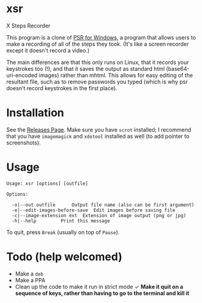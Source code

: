 # xsr
X Steps Recorder

This program is a clone of [PSR for Windows](https://blogs.msdn.microsoft.com/patricka/2010/01/04/using-the-secret-windows-7-problem-steps-recorder-to-create-step-by-step-screenshot-documents/), a program that allows users to make a recording of all of the steps they took. (It's like a screen recorder except it doesn't record a video.)

The main differences are that this only runs on Linux, that it records your keystrokes too (!), and that it saves the output as standard html (base64-uri-encoded images) rather than mhtml. This allows for easy editing of the resultant file, such as to remove passwords you typed (which is why psr doesn't record keystrokes in the first place).

# Installation

See the [Releases Page](https://github.com/nonnymoose/xsr/releases).
Make sure you have `scrot` installed; I recommend that you have `imagemagick` and `xdotool` installed as well (to add pointer to screenshots).

# Usage

```
Usage: xsr [options] [outfile]

Options:

  -o|--out outfile		Output file name (also can be first argument)
  -e|--edit-images-before-save	Edit images before saving file
  -c|--image-extension ext	Extension of image output (png or jpg)
  -h|--help			Print this message
```
To quit, press `Break` (usually on top of `Pause`).

# Todo (help welcomed)

 - Make a `deb`
 - Make a PPA
 - Clean up the code to make it run in strict mode
 ✓ **Make it quit on a sequence of keys, rather than having to go to the terminal and kill it**
